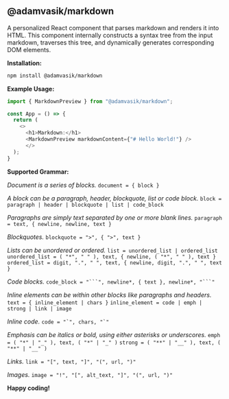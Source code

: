 ## @adamvasik/markdown

A personalized React component that parses markdown and renders it into HTML. This component internally constructs a syntax tree from the input markdown, traverses this tree, and dynamically generates corresponding DOM elements.

**Installation:**
```bash
npm install @adamvasik/markdown 
```

**Example Usage:** 
``` typescript
import { MarkdownPreview } from "@adamvasik/markdown";

const App = () => {
  return (
	<>
	  <h1>Markdown:</h1>
	  <MarkdownPreview markdownContent={"# Hello World!"} />
	  </>
  );
}
```

**Supported Grammar:**

_Document is a series of blocks._
`document = { block }`

 _A block can be a paragraph, header, blockquote, list or code block._
`block = paragraph | header | blockquote | list | code_block`

_Paragraphs are simply text separated by one or more blank lines._
`paragraph = text, { newline, newline, text }`

_Blockquotes._
`blockquote = ">", { ">", text }`

_Lists can be unordered or ordered._
`list = unordered_list | ordered_list`
`unordered_list = ( "*", " " ), text, { newline, ( "*", " " ), text }`
`ordered_list = digit, ".", " ", text, { newline, digit, ".", " ", text }`

_Code blocks._
`code_block = "```", newline*, { text }, newline*, "```"`

_Inline elements can be within other blocks like paragraphs and headers._
`text = { inline_element | chars }`
`inline_element = code | emph | strong | link | image`

_Inline code._
```code = "`", chars, "`"```

_Emphasis can be italics or bold, using either asterisks or underscores._
`emph = ( "*" | "_" ), text, ( "*" | "_" )`
`strong = ( "**" | "__" ), text, ( "**" | "__" )`

_Links._
`link = "[", text, "]", "(", url, ")"`

_Images._
`image = "!", "[", alt_text, "]", "(", url, ")"`

**Happy coding!**